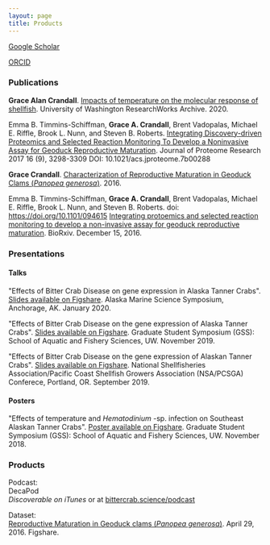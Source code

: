 ```yaml
---
layout: page
title: Products
---
```


[Google Scholar](https://scholar.google.com/citations?user=lpQ7TX8AAAAJ&hl=en)     

[ORCID](https://orcid.org/0000-0002-6249-4240)

### Publications

**Grace Alan Crandall**. [Impacts of temperature on the molecular response of shellfish](https://digital.lib.washington.edu/researchworks/handle/1773/46010). University of Washington ResearchWorks Archive. 2020.

Emma B. Timmins-Schiffman, **Grace A. Crandall**, Brent Vadopalas, Michael E. Riffle, Brook L. Nunn, and Steven B. Roberts. [Integrating Discovery-driven Proteomics and Selected Reaction Monitoring To Develop a Noninvasive Assay for Geoduck Reproductive Maturation](https://pubs.acs.org/doi/abs/10.1021/acs.jproteome.7b00288). Journal of Proteome Research 2017 16 (9), 3298-3309
DOI: 10.1021/acs.jproteome.7b00288


**Grace Crandall**. [Characterization of Reproductive Maturation in Geoduck Clams (_Panopea generosa_)](http://owl.fish.washington.edu/scaphapoda/grace/Histology-images/Geoduck_maturation_2015/Crandall-ResearchPaper.pdf). 2016.  

Emma B. Timmins-Schiffman, **Grace A. Crandall**, Brent Vadopalas, Michael E. Riffle, Brook L. Nunn, and Steven B. Roberts. doi: https://doi.org/10.1101/094615
[Integrating protoemics and selected reaction monitoring to develop a non-invasive assay for geoduck reproductive maturation](https://www.biorxiv.org/content/10.1101/094615v1.full). BioRxiv. December 15, 2016. 

### Presentations 
#### Talks 
"Effects of Bitter Crab Disease on gene expression in Alaska Tanner Crabs". [Slides available on Figshare](https://figshare.com/articles/presentation/Effects_of_Bitter_Crab_Disease_on_gene_expression_in_Alaska_Tanner_Crabs/11908350). Alaska Marine Science Symposium, Anchorage, AK. January 2020. 

"Effects of Bitter Crab Disease on the gene expression of Alaska Tanner Crabs". [Slides available on Figshare](https://figshare.com/articles/presentation/Effects_of_Bitter_Crab_Disease_on_the_gene_expression_of_Alaska_Tanner_Crabs/11120480). 
Graduate Student Symposium (GSS): School of Aquatic and Fishery Sciences, UW. November 2019. 

"Effects of Bitter Crab Disease on the gene expression of Alaskan Tanner Crabs". [Slides available on Figshare](https://figshare.com/articles/presentation/Effects_of_Bitter_Crab_Disease_on_the_gene_expression_of_Alaskan_Tanner_Crabs/9898916). National Shellfisheries Association/Pacific Coast Shellfish Growers Association (NSA/PCSGA) Conferece, Portland, OR. September 2019. 

#### Posters
"Effects of temperature and _Hematodinium_ -sp. infection on Southeast Alaskan Tanner Crabs". [Poster available on Figshare](https://figshare.com/articles/poster/Effects_of_temperature_and_Hematodinium-sp_infection_on_Southeast_Alaskan_Tanner_Crabs/7361375). Graduate Student Symposium (GSS): School of Aquatic and Fishery Sciences, UW. November 2018.

### Products

Podcast:       
DecaPod      
_Discoverable on iTunes_ or at [bittercrab.science/podcast](https://bittercrab.wordpress.com/category/podcast/)

Dataset:       
[Reproductive Maturation in Geoduck clams (_Panopea generosa_)](https://figshare.com/articles/dataset/Reproductive_Maturation_in_Geoduck_clams_Panopea_generosa_/3205975). April 29, 2016. Figshare. 
